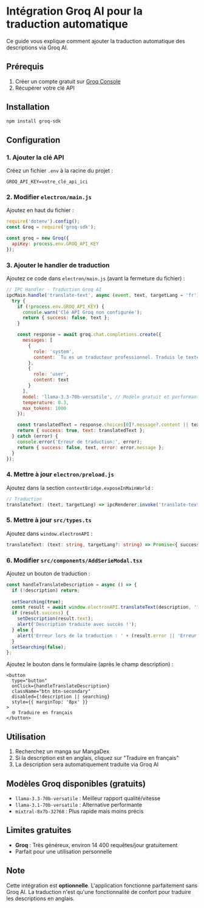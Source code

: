 # Intégration Groq AI pour la traduction automatique

Ce guide vous explique comment ajouter la traduction automatique des descriptions via Groq AI.

## Prérequis

1. Créer un compte gratuit sur [Groq Console](https://console.groq.com/)
2. Récupérer votre clé API

## Installation

```bash
npm install groq-sdk
```

## Configuration

### 1. Ajouter la clé API

Créez un fichier `.env` à la racine du projet :

```env
GROQ_API_KEY=votre_clé_api_ici
```

### 2. Modifier `electron/main.js`

Ajoutez en haut du fichier :

```javascript
require('dotenv').config();
const Groq = require('groq-sdk');

const groq = new Groq({
  apiKey: process.env.GROQ_API_KEY
});
```

### 3. Ajouter le handler de traduction

Ajoutez ce code dans `electron/main.js` (avant la fermeture du fichier) :

```javascript
// IPC Handler - Traduction Groq AI
ipcMain.handle('translate-text', async (event, text, targetLang = 'fr') => {
  try {
    if (!process.env.GROQ_API_KEY) {
      console.warn('Clé API Groq non configurée');
      return { success: false, text };
    }

    const response = await groq.chat.completions.create({
      messages: [
        {
          role: 'system',
          content: `Tu es un traducteur professionnel. Traduis le texte suivant en ${targetLang === 'fr' ? 'français' : targetLang}. Ne renvoie que la traduction, sans commentaires.`
        },
        {
          role: 'user',
          content: text
        }
      ],
      model: 'llama-3.3-70b-versatile', // Modèle gratuit et performant
      temperature: 0.3,
      max_tokens: 1000
    });

    const translatedText = response.choices[0]?.message?.content || text;
    return { success: true, text: translatedText };
  } catch (error) {
    console.error('Erreur de traduction:', error);
    return { success: false, text, error: error.message };
  }
});
```

### 4. Mettre à jour `electron/preload.js`

Ajoutez dans la section `contextBridge.exposeInMainWorld` :

```javascript
// Traduction
translateText: (text, targetLang) => ipcRenderer.invoke('translate-text', text, targetLang)
```

### 5. Mettre à jour `src/types.ts`

Ajoutez dans `window.electronAPI` :

```typescript
translateText: (text: string, targetLang?: string) => Promise<{ success: boolean; text: string; error?: string }>;
```

### 6. Modifier `src/components/AddSerieModal.tsx`

Ajoutez un bouton de traduction :

```typescript
const handleTranslateDescription = async () => {
  if (!description) return;
  
  setSearching(true);
  const result = await window.electronAPI.translateText(description, 'fr');
  if (result.success) {
    setDescription(result.text);
    alert('Description traduite avec succès !');
  } else {
    alert('Erreur lors de la traduction : ' + (result.error || 'Erreur inconnue'));
  }
  setSearching(false);
};
```

Ajoutez le bouton dans le formulaire (après le champ description) :

```tsx
<button
  type="button"
  onClick={handleTranslateDescription}
  className="btn btn-secondary"
  disabled={!description || searching}
  style={{ marginTop: '8px' }}
>
  🌐 Traduire en français
</button>
```

## Utilisation

1. Recherchez un manga sur MangaDex
2. Si la description est en anglais, cliquez sur "Traduire en français"
3. La description sera automatiquement traduite via Groq AI

## Modèles Groq disponibles (gratuits)

- `llama-3.3-70b-versatile` : Meilleur rapport qualité/vitesse
- `llama-3.1-70b-versatile` : Alternative performante
- `mixtral-8x7b-32768` : Plus rapide mais moins précis

## Limites gratuites

- **Groq** : Très généreux, environ 14 400 requêtes/jour gratuitement
- Parfait pour une utilisation personnelle

## Note

Cette intégration est **optionnelle**. L'application fonctionne parfaitement sans Groq AI. La traduction n'est qu'une fonctionnalité de confort pour traduire les descriptions en anglais.
